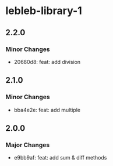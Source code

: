 # lebleb-library-1

## 2.2.0

### Minor Changes

- 20680d8: feat: add division

## 2.1.0

### Minor Changes

- bba4e2e: feat: add multiple

## 2.0.0

### Major Changes

- e9bb9af: feat: add sum & diff methods
